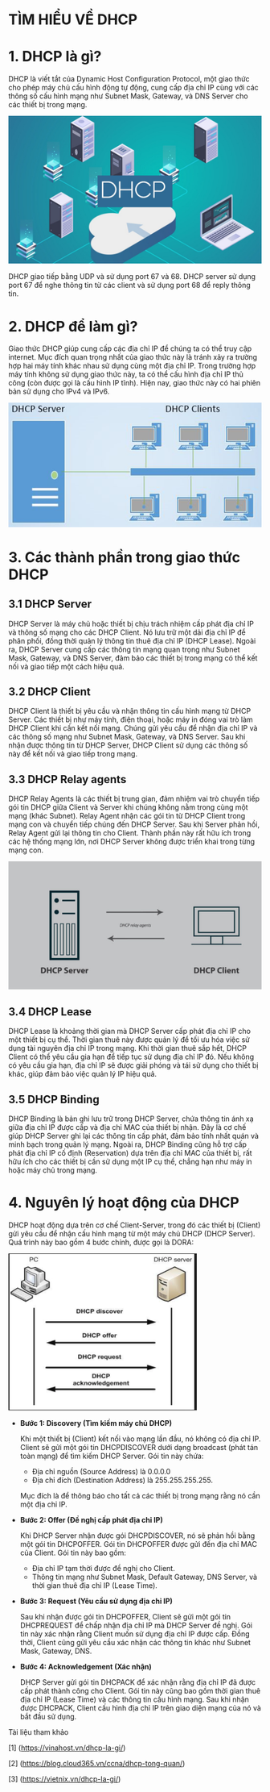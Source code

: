 # TÌM HIỂU VỀ DHCP
# 1. DHCP là gì?
DHCP là viết tắt của Dynamic Host Configuration Protocol, một giao thức cho phép máy chủ cấu hình động tự động, cung cấp địa chỉ IP cùng với các thông số cấu hình mạng như Subnet Mask, Gateway, và DNS Server cho các thiết bị trong mạng.

![](../imgs/1.jpg)

DHCP giao tiếp bằng UDP và sử dụng port 67 và 68. DHCP server sử dụng port 67 để nghe thông tin từ các client và sử dụng port 68 để reply thông tin.

# 2. DHCP để làm gì?
Giao thức DHCP giúp cung cấp các địa chỉ IP để chúng ta có thể truy cập internet. Mục đích quan trọng nhất của giao thức này là tránh xảy ra trường hợp hai máy tính khác nhau sử dụng cùng một địa chỉ IP. Trong trường hợp máy tính không sử dụng giao thức này, ta có thể cấu hình địa chỉ IP thủ công (còn được gọi là cấu hình IP tĩnh). Hiện nay, giao thức này có hai phiên bản sử dụng cho IPv4 và IPv6.

![](../imgs/2.png)

# 3. Các thành phần trong giao thức DHCP
## 3.1 DHCP Server
DHCP Server là máy chủ hoặc thiết bị chịu trách nhiệm cấp phát địa chỉ IP và thông số mạng cho các DHCP Client. Nó lưu trữ một dải địa chỉ IP để phân phối, đồng thời quản lý thông tin thuê địa chỉ IP (DHCP Lease). Ngoài ra, DHCP Server cung cấp các thông tin mạng quan trọng như Subnet Mask, Gateway, và DNS Server, đảm bảo các thiết bị trong mạng có thể kết nối và giao tiếp một cách hiệu quả.

## 3.2 DHCP Client
DHCP Client là thiết bị yêu cầu và nhận thông tin cấu hình mạng từ DHCP Server. Các thiết bị như máy tính, điện thoại, hoặc máy in đóng vai trò làm DHCP Client khi cần kết nối mạng. Chúng gửi yêu cầu để nhận địa chỉ IP và các thông số mạng như Subnet Mask, Gateway, và DNS Server. Sau khi nhận được thông tin từ DHCP Server, DHCP Client sử dụng các thông số này để kết nối và giao tiếp trong mạng.

## 3.3 DHCP Relay agents
DHCP Relay Agents là các thiết bị trung gian, đảm nhiệm vai trò chuyển tiếp gói tin DHCP giữa Client và Server khi chúng không nằm trong cùng một mạng (khác Subnet). Relay Agent nhận các gói tin từ DHCP Client trong mạng con và chuyển tiếp chúng đến DHCP Server. Sau khi Server phản hồi, Relay Agent gửi lại thông tin cho Client. Thành phần này rất hữu ích trong các hệ thống mạng lớn, nơi DHCP Server không được triển khai trong từng mạng con.

![](../imgs/3.png)

## 3.4 DHCP Lease
DHCP Lease là khoảng thời gian mà DHCP Server cấp phát địa chỉ IP cho một thiết bị cụ thể. Thời gian thuê này được quản lý để tối ưu hóa việc sử dụng tài nguyên địa chỉ IP trong mạng. Khi thời gian thuê sắp hết, DHCP Client có thể yêu cầu gia hạn để tiếp tục sử dụng địa chỉ IP đó. Nếu không có yêu cầu gia hạn, địa chỉ IP sẽ được giải phóng và tái sử dụng cho thiết bị khác, giúp đảm bảo việc quản lý IP hiệu quả.

## 3.5 DHCP Binding
DHCP Binding là bản ghi lưu trữ trong DHCP Server, chứa thông tin ánh xạ giữa địa chỉ IP được cấp và địa chỉ MAC của thiết bị nhận. Đây là cơ chế giúp DHCP Server ghi lại các thông tin cấp phát, đảm bảo tính nhất quán và minh bạch trong quản lý mạng. Ngoài ra, DHCP Binding cũng hỗ trợ cấp phát địa chỉ IP cố định (Reservation) dựa trên địa chỉ MAC của thiết bị, rất hữu ích cho các thiết bị cần sử dụng một IP cụ thể, chẳng hạn như máy in hoặc máy chủ trong mạng.
    
# 4. Nguyên lý hoạt động của DHCP
DHCP hoạt động dựa trên cơ chế Client-Server, trong đó các thiết bị (Client) gửi yêu cầu để nhận cấu hình mạng từ một máy chủ DHCP (DHCP Server). Quá trình này bao gồm 4 bước chính, được gọi là DORA:

![](../imgs/4.png)

- **Bước 1: Discovery (Tìm kiếm máy chủ DHCP)**
  
  Khi một thiết bị (Client) kết nối vào mạng lần đầu, nó không có địa chỉ IP. Client sẽ gửi một gói tin DHCPDISCOVER dưới dạng broadcast (phát tán toàn mạng) để tìm kiếm DHCP Server. Gói tin này chứa:

  - Địa chỉ nguồn (Source Address) là 0.0.0.0
  - Địa chỉ đích (Destination Address) là 255.255.255.255.
 
  Mục đích là để thông báo cho tất cả các thiết bị trong mạng rằng nó cần một địa chỉ IP.

- **Bước 2: Offer (Đề nghị cấp phát địa chỉ IP)**
   
   Khi DHCP Server nhận được gói DHCPDISCOVER, nó sẽ phản hồi bằng một gói tin DHCPOFFER. Gói tin DHCPOFFER được gửi đến địa chỉ MAC của Client. Gói tin này bao gồm:

   - Địa chỉ IP tạm thời được đề nghị cho Client.
   - Thông tin mạng như Subnet Mask, Default Gateway, DNS Server, và thời gian thuê địa chỉ IP (Lease Time).

- **Bước 3: Request (Yêu cầu sử dụng địa chỉ IP)**

   Sau khi nhận được gói tin DHCPOFFER, Client sẽ gửi một gói tin DHCPREQUEST để chấp nhận địa chỉ IP mà DHCP Server đề nghị. Gói tin này xác nhận rằng Client muốn sử dụng địa chỉ IP được cấp. Đồng thời, Client cũng gửi yêu cầu xác nhận các thông tin khác như Subnet Mask, Gateway, DNS.

- **Bước 4: Acknowledgement (Xác nhận)**

   DHCP Server gửi gói tin DHCPACK để xác nhận rằng địa chỉ IP đã được cấp phát thành công cho Client. Gói tin này cũng bao gồm thời gian thuê địa chỉ IP (Lease Time) và các thông tin cấu hình mạng. Sau khi nhận được DHCPACK, Client cấu hình địa chỉ IP trên giao diện mạng của nó và bắt đầu sử dụng.


Tài liệu tham khảo

[1] (https://vinahost.vn/dhcp-la-gi/)

[2] (https://blog.cloud365.vn/ccna/dhcp-tong-quan/)

[3] (https://vietnix.vn/dhcp-la-gi/)
   
